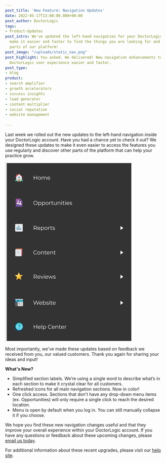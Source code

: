 ```yaml
---
post_title: 'New Feature: Navigation Updates'
date: 2022-05-17T13:00:00.000+00:00
post_author: DoctorLogic
tags:
- Product-Updates
post_intro: We've updated the left-hand navigation for your DoctorLogic account to
  make it easier and faster to find the things you are looking for and discover new
  parts of our platform!
post_image: "/uploads/static_nav.png"
post_highlight: You asked. We delivered! New navigation enhancements to make your
  DoctorLogic user experience easier and faster.
post_type:
- blog
product:
- search amplifier
- growth accelerators
- success insights
- lead generator
- content multiplier
- social reputation
- website management

---
```

Last week we rolled out the new updates to the left-hand navigation inside your DoctorLogic account. Have you had a chance yet to check it out? We designed these updates to make it even easier to access the features you use regularly and discover other parts of the platform that can help your practice grow.

![](/uploads/admin_nav_animate.gif)

Most importantly, we've made these updates based on feedback we received from you, our valued customers. Thank you again for sharing your ideas and input!

**What's New?**

* Simplified section labels. We’re using a single word to describe what’s in each section to make it crystal clear for all customers.
* Refreshed icons for all main navigation sections. Now in color!
* One click access. Sections that don't have any drop-down menu items (ex. Opportunities) will only require a single click to reach the desired location.
* Menu is open by default when you log in. You can still manually collapse it if you choose.

We hope you find these new navigation changes useful and that they improve your overall experience within your DoctorLogic account. If you have any questions or feedback about these upcoming changes, please [email us today](mailto:success@doctorlogic.com).

For additional information about these recent upgrades, please visit our [help site](https://help.doctorlogic.com/docs/apps/the-new-admin-portal-navigation).